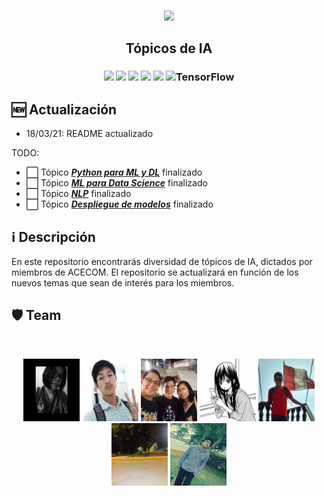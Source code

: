 <p align="center">
    <br>
    <a href="https://www.facebook.com/acecom.uni">
    <img src="https://i.imgur.com/SPrRIfs.png"/>
    </a>
    <br>
</p>

<h2 align="center">
<p>Tópicos de IA</p>
</h2>

<h3 align="center">
<p></p>
<img src="https://img.shields.io/badge/Python-3776AB?style=for-the-badge&logo=python&logoColor=white" />
<img src="https://img.shields.io/badge/Flask-000000?style=for-the-badge&logo=flask&logoColor=white" />
<img src="https://img.shields.io/badge/Amazon_AWS-232F3E?style=for-the-badge&logo=amazon-aws&logoColor=white" />
<img src="https://img.shields.io/badge/Docker-2CA5E0?style=for-the-badge&logo=docker&logoColor=white" />
<img src="https://img.shields.io/badge/PyTorch%20-%23EE4C2C.svg?&style=for-the-badge&logo=PyTorch&logoColor=white" />
<img alt="TensorFlow" src="https://img.shields.io/badge/TensorFlow%20-%23FF6F00.svg?&style=for-the-badge&logo=TensorFlow&logoColor=white" />
<p></p>
</h3>


## 🆕 Actualización
- 18/03/21: README actualizado

 TODO:
- ⬜️ Tópico [***Python para ML y DL***](Python-para-ML-y-DL) finalizado
- ⬜️ Tópico [***ML para Data Science***](ML-para-Data-Science) finalizado
- ⬜️ Tópico [***NLP***](NLP) finalizado
- ⬜️ Tópico [***Despliegue de modelos***](Despliegue-de-modelos) finalizado

## ℹ️ Descripción
En este repositorio encontrarás diversidad de tópicos de IA, dictados por miembros de ACECOM. El repositorio se actualizará en función de los nuevos temas que sean de interés para los miembros.

## 🛡️ Team
<br/>
<p align="center">
  <code><img width="90" height="100" src="src/angelica.png" alt="Angélica"></code>
  <code><img width="90" height="100" src="src/nelson.png" alt="Nelson"></code>
  <code><img width="90" height="100" src="src/diego.png" alt="Diego"></code>
  <code><img width="90" height="100"  src="src/julissa.png" alt="Julissa"></code>
  <code><img width="90" height="100" src="src/jose.png" alt="José"></code>
  <code><img width="90" height="100" src="src/alexander.png" alt="Alexander"></code>
  <code><img width="90" height="100" src="src/wiki.png" alt="Wiki"></code>
</p>
<br/>